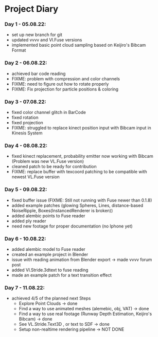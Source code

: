# Project Diary


### Day 1 - 05.08.22: 
* set up new branch for git
* updated vvvv and Vl.Fuse versions
* implemented basic point cloud sampling based on Keijiro's Bibcam Format

### Day 2 - 06.08.22: 
* achieved bar code reading
* FIXME: problem with compression and color channels
* FIXME: need to figure out how to rotate properly
* FIXME: Fix projection for particle positions & coloring

### Day 3 - 07.08.22: 
* fixed color channel glitch in BarCode
* fixed rotation
* fixed projection
* FIXME: struggled to replace kinect position input with Bibcam input in Kinesis System

### Day 4 - 08.08.22: 
* fixed kinect replacement, probability emitter now working with Bibcam (Problem was new VL.Fuse version)
* cleaned patch to be ready for contribution
* FIXME: replace buffer with texcoord patching to be compatible with newest VL.Fuse version

### Day 5 - 09.08.22: 
* fixed buffer issue (FIXME: Still not running with Fuse newer than 0.1.8)
* added example patches (glowing Spheres, Lines, distance-based NoiseRipple, Boxes(InstancedRenderer is broken))
* added alembic points to Fuse reader
* added ply reader
* need new footage for proper documentation (no Iphone yet)

### Day 6 - 10.08.22: 
* added alembic model to Fuse reader
* created an example project in Blender
* issue with reading animation from Blender export -> made vvvv forum post
* added Vl.Stride.3dtext to fuse reading
* made an example patch for a text transition effect

### Day 7 - 11.08.22: 
* achieved 4/5 of the planned next Steps
    * Explore Point Clouds -> done
    * Find a way to use animated meshes (alemebic, obj, VAT) -> done
    * Find a way to use real footage (Runway Depth Estimation, Keijiro's Bibcam) -> done
    * See VL.Stride.Text3D , or text to SDF -> done
    * Setup non-realtime rendering pipeline -> NOT DONE